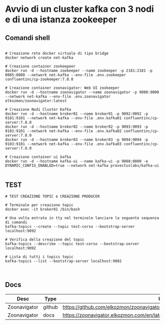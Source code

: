# Avvio di un cluster kafka con 3 nodi e di una istanza zookeeper

## Comandi shell

```shell

# Creazione rete docker virtuale di tipo bridge
docker network create net-kafka

# Creazione container zookeepeer
docker run -d --hostname zookeeper --name zookeeper -p 2181:2181 -p 8085:8080 --network net-kafka --env-file .env.zookeeper confluentinc/cp-zookeeper:7.8.0

# Creazione container zoonavigator: Web UI zookeeper
docker run -d --hostname zoonavigator --name zoonavigator -p 9000:9000 --network net-kafka --env-file .env.zoonavigator elkozmon/zoonavigator:latest

# Creazione Nodi Cluster Kafka
docker run -d --hostname broker01 --name broker01 -p 9092:9092 -p 9101:9101 --network net-kafka --env-file .env.kafka01 confluentinc/cp-server:7.8.0
docker run -d --hostname broker02 --name broker02 -p 9093:9093 -p 9102:9101 --network net-kafka --env-file .env.kafka02 confluentinc/cp-server:7.8.0
docker run -d --hostname broker03 --name broker03 -p 9094:9094 -p 9103:9101 --network net-kafka --env-file .env.kafka03 confluentinc/cp-server:7.8.0

# Creazione container ui kafka
docker run -d --hostname kafka-ui --name kafka-ui -p 9088:8080 -e DYNAMIC_CONFIG_ENABLED=true --network net-kafka provectuslabs/kafka-ui


```

## TEST


```shell
# TEST CREAZIONE TOPIC e CREAZIONE PRODUCER

# Terminale per creazione topic
docker exec -it broker01 /bin/bash

# Una volta entrato in tty nel terminale lanciare la seguente sequenza di comandi
kafka-topics --create --topic test-corso --bootstrap-server localhost:9092

# Verifica della creazione del topic
kafka-topics --describe --topic test-corso --bootstrap-server localhost:9092

# Lista di tutti i topics topic
kafka-topics --list --bootstrap-server localhost:9092



```




## Docs

| Desc         | Type   | Url                                                                                |
| ------------ | ------ | ---------------------------------------------------------------------------------- |
| Zoonavigator | github | https://github.com/elkozmon/zoonavigator?tab=readme-ov-file                        |
| Zoonavigator | docs   | https://zoonavigator.elkozmon.com/en/latest/docker/configuration.html#zoonavigator |


